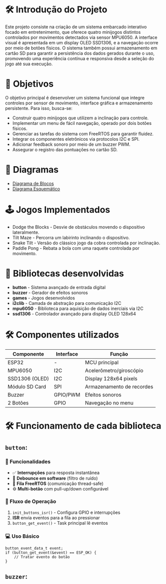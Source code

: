 # 🛠 Introdução do Projeto

Este projeto consiste na criação de um sistema embarcado interativo focado em entretenimento, que oferece quatro minijogos distintos controlados por movimentos detectados via sensor MPU6050. A interface visual é apresentada em um display OLED SSD1306, e a navegação ocorre por meio de botões físicos. O sistema também possui armazenamento em cartão SD para garantir a persistência dos dados gerados durante o uso, promovendo uma experiência contínua e responsiva desde a seleção do jogo até sua execução.

# 🎯 Objetivos

O objetivo principal é desenvolver um sistema funcional que integre controles por sensor de movimento, interface gráfica e armazenamento persistente. Para isso, busca-se:
- Construir quatro minijogos que utilizem a inclinação para controle.
- Implementar um menu de fácil navegação, operado por dois botões físicos.
- Gerenciar as tarefas do sistema com FreeRTOS para garantir fluidez.
- Integrar os componentes eletrônicos via protocolos I2C e SPI.
- Adicionar feedback sonoro por meio de um buzzer PWM.
- Assegurar o registro das pontuações no cartão SD.

# 🚀 Diagramas

- [Diagrama de Blocos](https://github.com/GislanyDias/ProjetoEmbarcados/blob/main/diagramas/diagrama-blocos.pdf)
- [Diagrama Esquemático](https://github.com/GislanyDias/ProjetoEmbarcados/blob/main/diagramas/Schematic.pdf)


# 🕹️ Jogos Implementados

- Dodge the Blocks - Desvie de obstáculos movendo o dispositivo lateralmente.
- Tilt Maze - Percorra um labirinto inclinando o dispositivo.
- Snake Tilt - Versão do clássico jogo da cobra controlada por inclinação.
- Paddle Pong - Rebata a bola com uma raquete controlada por movimento.


# 📁 Bibliotecas desenvolvidas

- **button** - Sistema avançado de entrada digital
- **buzzer** - Gerador de efeitos sonoros
- **games** - Jogos desenvolvidos
- **i2clib** - Camada de abstração para comunicação I2C
- **mpu6050** - Biblioteca para aquisição de dados inerciais via I2C
- **ssd1306** - Controlador avançado para display OLED 128x64


# 🛠️ Componentes utilizados
| Componente       | Interface | Função                                |
|------------------|-----------|---------------------------------------|
| ESP32            | -         | MCU principal                         |
| MPU6050          | I2C       | Acelerômetro/giroscópio               |
| SSD1306 (OLED)   | I2C       | Display 128x64 pixels                 |
| Módulo SD Card   | SPI       | Armazenamento de recordes             |
| Buzzer           | GPIO/PWM  | Efeitos sonoros                       |
| 2 Botões         | GPIO      | Navegação no menu                     |


# 🛠️ Funcionamento de cada biblioteca

## `button`:
### 📌 Funcionalidades
- ✅ **Interrupções** para resposta instantânea  
- 🔄 **Debounce em software** (filtro de ruído)  
- 📨 **Fila FreeRTOS** (comunicação thread-safe)  
- ⚙️ **Multi-botão** com pull-up/down configurável  

### 🔄 Fluxo de Operação
1. `init_buttons_isr()` - Configura GPIO e interrupções  
2. **ISR** envia eventos para a fila ao pressionar  
3. `button_get_event()` - Task principal lê eventos  

### 💻 Uso Básico
```
button_event_data_t event;
if (button_get_event(&event) == ESP_OK) {
    // Tratar evento do botão
}
```


## `buzzer`:
